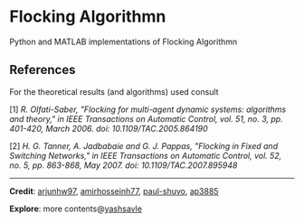 # Flocking Algorithmn

 Python and MATLAB implementations of  Flocking Algorithmn

## References

For the theoretical results (and algorithms) used consult

[1] *R. Olfati-Saber, "Flocking for multi-agent dynamic systems: algorithms and theory," in IEEE Transactions on Automatic Control, vol. 51, no. 3, pp. 401-420, March 2006. doi: 10.1109/TAC.2005.864190*

[2] *H. G. Tanner, A. Jadbabaie and G. J. Pappas, "Flocking in Fixed and Switching Networks," in IEEE Transactions on Automatic Control, vol. 52, no. 5, pp. 863-868, May 2007. doi: 10.1109/TAC.2007.895948*

---

**Credit**: [arjunhw97](https://github.com/arjunhw97/MSN-Flocking-Formation-Control), [amirhosseinh77](https://github.com/amirhosseinh77/Flocking-Multi-Agent), [paul-shuvo](https://github.com/paul-shuvo/MSN-Flocking-Formation-Control), [ap3885](https://github.com/ap3885/Multi-Agent-Flocking)

**Explore**: more contents@[yashsavle](https://github.com/yashsavle/Flocking-in-Fixed-and-Switching-Networks)
